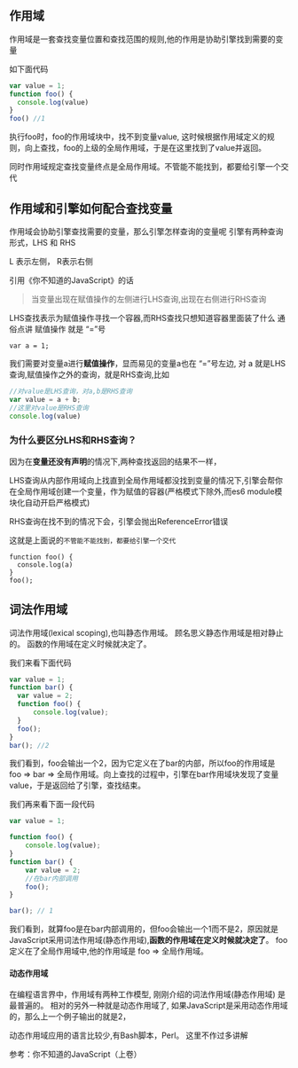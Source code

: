 ## 作用域
作用域是一套查找变量位置和查找范围的规则,他的作用是协助引擎找到需要的变量

如下面代码
```javascript
var value = 1;
function foo() {
  console.log(value)
}
foo() //1
```
执行foo时，foo的作用域块中，找不到变量value, 这时候根据作用域定义的规则，向上查找，foo的上级的全局作用域，于是在这里找到了value并返回。

同时作用域规定查找变量终点是全局作用域。不管能不能找到，都要给引擎一个交代

## 作用域和引擎如何配合查找变量
作用域会协助引擎查找需要的变量，那么引擎怎样查询的变量呢
引擎有两种查询形式，LHS 和 RHS

L 表示左侧， R表示右侧

引用《你不知道的JavaScript》的话
>当变量出现在赋值操作的左侧进行LHS查询,出现在右侧进行RHS查询

LHS查找表示为赋值操作寻找一个容器,而RHS查找只想知道容器里面装了什么
通俗点讲 赋值操作 就是 “=”号
```
var a = 1;
```
我们需要对变量a进行**赋值操作**，显而易见的变量a也在 “=”号左边, 对 a 就是LHS查询,赋值操作之外的查询，就是RHS查询,比如
```javascript
//对value是LHS查询，对a,b是RHS查询
var value = a + b;
//这里对value是RHS查询
console.log(value)
```
### 为什么要区分LHS和RHS查询？
因为在**变量还没有声明**的情况下,两种查找返回的结果不一样，

LHS查询从内部作用域向上找直到全局作用域都没找到变量的情况下,引擎会帮你在全局作用域创建一个变量，作为赋值的容器(严格模式下除外,而es6 module模块化自动开启严格模式)

RHS查询在找不到的情况下会，引擎会抛出ReferenceError错误

这就是上面说的`不管能不能找到，都要给引擎一个交代`

```
function foo() {
  console.log(a)
}
foo();
```



## 词法作用域
词法作用域(lexical scoping),也叫静态作用域。 顾名思义静态作用域是相对静止的。 函数的作用域在定义时候就决定了。

我们来看下面代码
```javascript
var value = 1;
function bar() {
  var value = 2;
  function foo() {
      console.log(value);
  }
  foo();
}
bar(); //2
```
我们看到，foo会输出一个2，因为它定义在了bar的内部，所以foo的作用域是 foo => bar => 全局作用域。向上查找的过程中，引擎在bar作用域块发现了变量value，于是返回给了引擎，查找结束。

我们再来看下面一段代码
```javascript
var value = 1;

function foo() {
    console.log(value);
}
function bar() {
    var value = 2;
    //在bar内部调用
    foo();
}

bar(); // 1
```
我们看到，就算foo是在bar内部调用的，但foo会输出一个1而不是2，原因就是 JavaScript采用词法作用域(静态作用域),**函数的作用域在定义时候就决定了**。 foo定义在了全局作用域中,他的作用域是 foo => 全局作用域。

#### 动态作用域
在编程语言界中，作用域有两种工作模型, 刚刚介绍的词法作用域(静态作用域) 是最普遍的。 相对的另外一种就是动态作用域了, 如果JavaScript是采用动态作用域的，那么上一个例子输出的就是2，

动态作用域应用的语言比较少,有Bash脚本，Perl。 这里不作过多讲解

参考：你不知道的JavaScript（上卷）
